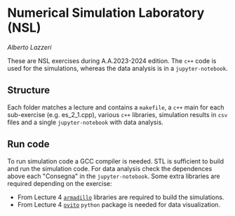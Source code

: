 # Numerical Simulation Laboratory (NSL)
_Alberto Lazzeri_

These are NSL exercises during A.A.2023-2024 edition. The `c++` code is used for the simulations, whereas the data analysis is in a `jupyter-notebook`.

## Structure
Each folder matches a lecture and contains a `makefile`, a `c++` main for each sub-exercise (e.g. es_2_1.cpp), various `c++` libraries, simulation results in `csv` files and a single `jupyter-notebook` with data analysis.

## Run code
To run simulation code a GCC compiler is needed. STL is sufficient to build and run the simulation code. For data analysis check the dependences above each "Consegna" in the `jupyter-notebook`.
Some extra libraries are required depending on the exercise:
- From Lecture 4 [`armadillo`](https://arma.sourceforge.net/) libraries are required to build the simulations.
- From Lecture 4 [`ovito`](https://www.ovito.org/) `python` package is needed for data visualization.